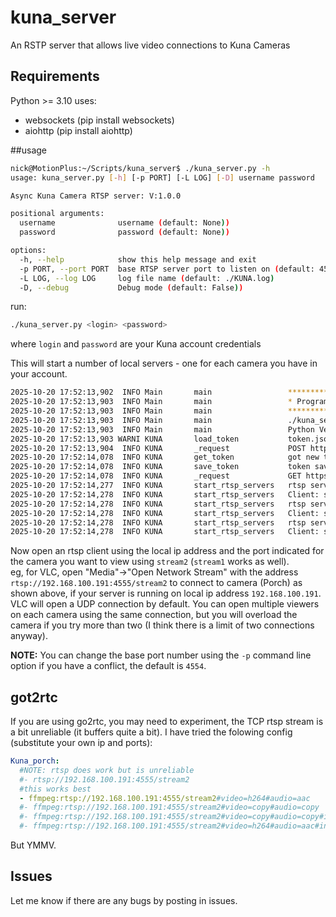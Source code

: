 # kuna_server
An RSTP server that allows live video connections to Kuna Cameras

## Requirements

Python >= 3.10
uses:
* websockets (pip install websockets)
* aiohttp (pip install aiohttp)

##usage

```bash
nick@MotionPlus:~/Scripts/kuna_server$ ./kuna_server.py -h
usage: kuna_server.py [-h] [-p PORT] [-L LOG] [-D] username password

Async Kuna Camera RTSP server: V:1.0.0

positional arguments:
  username              username (default: None))
  password              password (default: None))

options:
  -h, --help            show this help message and exit
  -p PORT, --port PORT  base RTSP server port to listen on (default: 4554)
  -L LOG, --log LOG     log file name (default: ./KUNA.log)
  -D, --debug           Debug mode (default: False))
```

run: 
```bash
./kuna_server.py <login> <password>
```
where `login` and `password` are your Kuna account credentials

This will start a number of local servers - one for each camera you have in your account.
```bash
2025-10-20 17:52:13,902  INFO Main       main                 *******************
2025-10-20 17:52:13,903  INFO Main       main                 * Program Started *
2025-10-20 17:52:13,903  INFO Main       main                 *******************
2025-10-20 17:52:13,903  INFO Main       main                 ./kuna_server.py Version: 1.0.0
2025-10-20 17:52:13,903  INFO Main       main                 Python Version: 3.12.3 (main, Aug 14 2025, 17:47:21) [GCC 13.3.0]
2025-10-20 17:52:13,903 WARNI KUNA       load_token           token.json not found.
2025-10-20 17:52:13,904  INFO KUNA       _request             POST https://server.kunasystems.com/api/v1/account/auth/
2025-10-20 17:52:14,078  INFO KUNA       get_token            got new token: 1567xxxxxxxxxxxxxxxxxxxxxxx18d4c4
2025-10-20 17:52:14,078  INFO KUNA       save_token           token saved
2025-10-20 17:52:14,078  INFO KUNA       _request             GET https://server.kunasystems.com/api/v1/user/cameras/
2025-10-20 17:52:14,277  INFO KUNA       start_rtsp_servers   rtsp server starting
2025-10-20 17:52:14,278  INFO KUNA       start_rtsp_servers   Client: start listening for camera: OOKNBL008081601751 (Garden) on 0.0.0.0:4554
2025-10-20 17:52:14,278  INFO KUNA       start_rtsp_servers   rtsp server starting
2025-10-20 17:52:14,278  INFO KUNA       start_rtsp_servers   Client: start listening for camera: OOKNBL005401503119 (Porch) on 0.0.0.0:4555
2025-10-20 17:52:14,278  INFO KUNA       start_rtsp_servers   rtsp server starting
2025-10-20 17:52:14,278  INFO KUNA       start_rtsp_servers   Client: start listening for camera: OOKNBL005401500553 (Driveway) on 0.0.0.0:4556
```

Now open an rtsp client using the local ip address and the port indicated for the camera you want to view using `stream2` (`stream1` works as well).  
eg, for VLC, open "Media"->"Open Network Stream" with the address `rtsp://192.168.100.191:4555/stream2` to connect to camera (Porch) as shown above, if your server is running on local ip address `192.168.100.191`.
VLC will open a UDP connection by default. You can open multiple viewers on each camera using the same connection, but you will overload the camera if you try more than two (I think there is a limit of two connections anyway).  

**NOTE:** You can change the base port number using the `-p` command line option if you have a conflict, the default is `4554`.

## got2rtc

If you are using go2rtc, you may need to experiment, the TCP rtsp stream is a bit unreliable (it buffers quite a bit). I have tried the folowing config (substitute your own ip and ports):
```yaml
Kuna_porch:
  #NOTE: rtsp does work but is unreliable
  #- rtsp://192.168.100.191:4555/stream2
  #this works best
  - ffmpeg:rtsp://192.168.100.191:4555/stream2#video=h264#audio=aac
  #- ffmpeg:rtsp://192.168.100.191:4555/stream2#video=copy#audio=copy
  #- ffmpeg:rtsp://192.168.100.191:4555/stream2#video=copy#audio=copy#input=rtsp/udp
  #- ffmpeg:rtsp://192.168.100.191:4555/stream2#video=h264#audio=aac#input=rtsp/udp
```
But YMMV.

## Issues

Let me know if there are any bugs by posting in issues.
